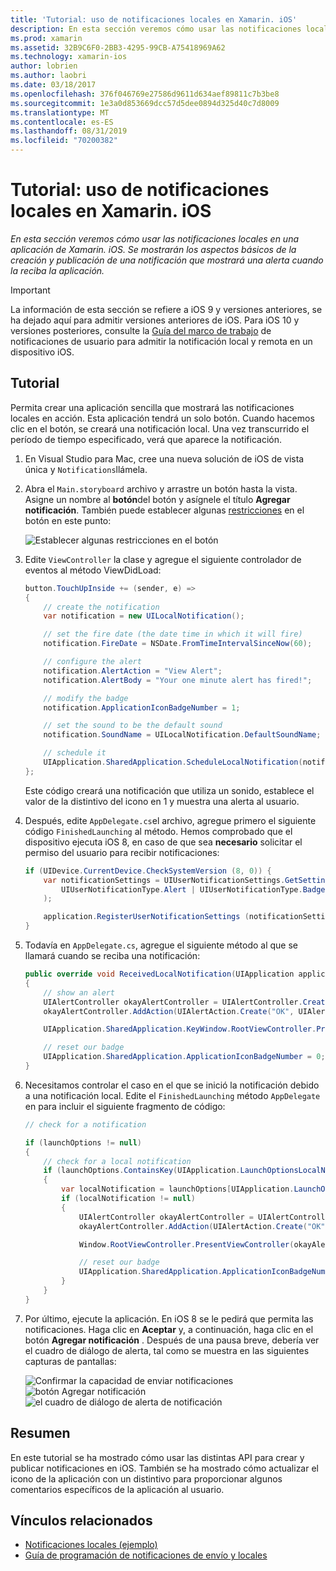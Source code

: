 ```yaml
---
title: 'Tutorial: uso de notificaciones locales en Xamarin. iOS'
description: En esta sección veremos cómo usar las notificaciones locales en una aplicación de Xamarin. iOS. Se mostrarán los aspectos básicos de la creación y publicación de una notificación que mostrará una alerta cuando la reciba la aplicación.
ms.prod: xamarin
ms.assetid: 32B9C6F0-2BB3-4295-99CB-A75418969A62
ms.technology: xamarin-ios
author: lobrien
ms.author: laobri
ms.date: 03/18/2017
ms.openlocfilehash: 376f046769e27586d9611d634aef89811c7b3be8
ms.sourcegitcommit: 1e3a0d853669dcc57d5dee0894d325d40c7d8009
ms.translationtype: MT
ms.contentlocale: es-ES
ms.lasthandoff: 08/31/2019
ms.locfileid: "70200382"
---
```

# <a name="walkthrough---using-local-notifications-in-xamarinios"></a>Tutorial: uso de notificaciones locales en Xamarin. iOS

_En esta sección veremos cómo usar las notificaciones locales en una aplicación de Xamarin. iOS. Se mostrarán los aspectos básicos de la creación y publicación de una notificación que mostrará una alerta cuando la reciba la aplicación._

> [!IMPORTANT]
> La información de esta sección se refiere a iOS 9 y versiones anteriores, se ha dejado aquí para admitir versiones anteriores de iOS. Para iOS 10 y versiones posteriores, consulte la [Guía del marco de trabajo](~/ios/platform/user-notifications/index.md) de notificaciones de usuario para admitir la notificación local y remota en un dispositivo iOS.

## <a name="walkthrough"></a>Tutorial

Permita crear una aplicación sencilla que mostrará las notificaciones locales en acción. Esta aplicación tendrá un solo botón. Cuando hacemos clic en el botón, se creará una notificación local. Una vez transcurrido el período de tiempo especificado, verá que aparece la notificación.


1. En Visual Studio para Mac, cree una nueva solución de iOS de vista única y `Notifications`llámela.
1. Abra el `Main.storyboard` archivo y arrastre un botón hasta la vista. Asigne un nombre al **botón**del botón y asígnele el título **Agregar notificación**. También puede establecer algunas [restricciones](~/ios/user-interface/designer/designer-auto-layout.md) en el botón en este punto: 

    ![](local-notifications-in-ios-walkthrough-images/image3.png "Establecer algunas restricciones en el botón")
1. Edite `ViewController` la clase y agregue el siguiente controlador de eventos al método ViewDidLoad:

    ```csharp
    button.TouchUpInside += (sender, e) =>
    {
        // create the notification
        var notification = new UILocalNotification();

        // set the fire date (the date time in which it will fire)
        notification.FireDate = NSDate.FromTimeIntervalSinceNow(60);

        // configure the alert
        notification.AlertAction = "View Alert";
        notification.AlertBody = "Your one minute alert has fired!";

        // modify the badge
        notification.ApplicationIconBadgeNumber = 1;

        // set the sound to be the default sound
        notification.SoundName = UILocalNotification.DefaultSoundName;

        // schedule it
        UIApplication.SharedApplication.ScheduleLocalNotification(notification);
    };
    ```

    Este código creará una notificación que utiliza un sonido, establece el valor de la distintivo del icono en 1 y muestra una alerta al usuario.

1. Después, edite `AppDelegate.cs`el archivo, agregue primero el siguiente código `FinishedLaunching` al método. Hemos comprobado que el dispositivo ejecuta iOS 8, en caso de que sea **necesario** solicitar el permiso del usuario para recibir notificaciones:

    ```csharp
    if (UIDevice.CurrentDevice.CheckSystemVersion (8, 0)) {
        var notificationSettings = UIUserNotificationSettings.GetSettingsForTypes (
            UIUserNotificationType.Alert | UIUserNotificationType.Badge | UIUserNotificationType.Sound, null
        );

        application.RegisterUserNotificationSettings (notificationSettings);
    }
    ```

1. Todavía en `AppDelegate.cs`, agregue el siguiente método al que se llamará cuando se reciba una notificación:

    ```csharp
    public override void ReceivedLocalNotification(UIApplication application, UILocalNotification notification)
    {
        // show an alert
        UIAlertController okayAlertController = UIAlertController.Create(notification.AlertAction, notification.AlertBody, UIAlertControllerStyle.Alert);
        okayAlertController.AddAction(UIAlertAction.Create("OK", UIAlertActionStyle.Default, null));

        UIApplication.SharedApplication.KeyWindow.RootViewController.PresentViewController(okayAlertController, true, null);

        // reset our badge
        UIApplication.SharedApplication.ApplicationIconBadgeNumber = 0;
    }
    ```

1. Necesitamos controlar el caso en el que se inició la notificación debido a una notificación local. Edite el `FinishedLaunching` método `AppDelegate` en para incluir el siguiente fragmento de código:


    ```csharp
    // check for a notification

    if (launchOptions != null)
    {
        // check for a local notification
        if (launchOptions.ContainsKey(UIApplication.LaunchOptionsLocalNotificationKey))
        {
            var localNotification = launchOptions[UIApplication.LaunchOptionsLocalNotificationKey] as UILocalNotification;
            if (localNotification != null)
            {
                UIAlertController okayAlertController = UIAlertController.Create(localNotification.AlertAction, localNotification.AlertBody, UIAlertControllerStyle.Alert);
                okayAlertController.AddAction(UIAlertAction.Create("OK", UIAlertActionStyle.Default, null));

                Window.RootViewController.PresentViewController(okayAlertController, true, null);

                // reset our badge
                UIApplication.SharedApplication.ApplicationIconBadgeNumber = 0;
            }
        }
    }
    ```

1. Por último, ejecute la aplicación. En iOS 8 se le pedirá que permita las notificaciones. Haga clic en **Aceptar** y, a continuación, haga clic en el botón **Agregar notificación** . Después de una pausa breve, debería ver el cuadro de diálogo de alerta, tal como se muestra en las siguientes capturas de pantallas:

    ![](local-notifications-in-ios-walkthrough-images/image0.png "Confirmar la capacidad de enviar notificaciones") ![](local-notifications-in-ios-walkthrough-images/image1.png "botón Agregar notificación") ![](local-notifications-in-ios-walkthrough-images/image2.png "el cuadro de diálogo de alerta de notificación")

## <a name="summary"></a>Resumen

En este tutorial se ha mostrado cómo usar las distintas API para crear y publicar notificaciones en iOS. También se ha mostrado cómo actualizar el icono de la aplicación con un distintivo para proporcionar algunos comentarios específicos de la aplicación al usuario.


## <a name="related-links"></a>Vínculos relacionados

- [Notificaciones locales (ejemplo)](https://docs.microsoft.com/samples/xamarin/ios-samples/localnotifications)
- [Guía de programación de notificaciones de envío y locales](https://developer.apple.com/library/prerelease/content/documentation/NetworkingInternet/Conceptual/RemoteNotificationsPG/)
